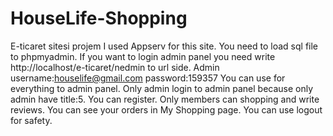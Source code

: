 # HouseLife-Shopping<br>
E-ticaret sitesi projem
I used Appserv for this site.
You need to load sql file to phpmyadmin.
If you want to login admin panel you need write http://localhost/e-ticaret/nedmin to url side.
Admin username:houselife@gmail.com password:159357
You can use for everything to admin panel.
Only admin login to admin panel because only admin have title:5.
You can register.
Only members can shopping and write reviews.
You can see your orders in My Shopping page.
You can use logout for safety.
